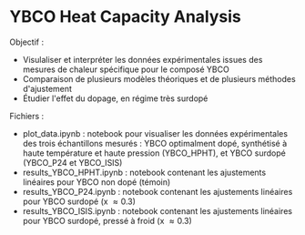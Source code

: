 # YBCO Heat Capacity Analysis 

Objectif : 
- Visulaliser et interpréter les données expérimentales issues des mesures de chaleur spécifique pour le composé YBCO
- Comparaison de plusieurs modèles théoriques et de plusieurs méthodes d'ajustement
- Étudier l'effet du dopage, en régime très surdopé

Fichiers : 
- plot_data.ipynb : notebook pour visualiser les données expérimentales des trois échantillons mesurés : YBCO optimalment dopé, synthétisé à haute température et haute pression (YBCO_HPHT), et YBCO surdopé (YBCO_P24 et YBCO_ISIS)
- results_YBCO_HPHT.ipynb : notebook contenant les ajustements linéaires pour YBCO non dopé (témoin)
- results_YBCO_P24.ipynb : notebook contenant les ajustements linéaires pour YBCO surdopé (x $\approx 0.3$)
- results_YBCO_ISIS.ipynb : notebook contenant les ajustements linéaires pour YBCO surdopé, pressé à froid (x $\approx 0.3$)


